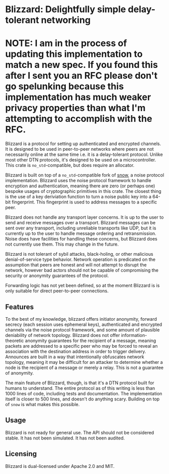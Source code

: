 # Blizzard: Delightfully simple delay-tolerant networking

# NOTE: I am in the process of updating this implementation to match a new spec. If you found this after I sent you an RFC please don't go spelunking because this implementation has much weaker privacy properties than what I'm attempting to accomplish with the RFC.

Blizzard is a protocol for setting up authenticated and encrypted channels. It is designed to be used in
peer-to-peer networks where peers are not necessarily online at the same time i.e. it is a delay-tolerant protocol.
Unlike most other DTN protocols, it's designed to be used on a microcontroller. This crate is `no_std`-compatible, but does require an allocator.

Blizzard is built on top of a `no_std`-compatible fork of [snow](https://crates.io/crates/snow), a noise protocol implementation. Blizzard uses the noise
protocol framework to handle encryption and authentication, meaning there are zero (or perhaps one) bespoke usages of cryptographic
primitives in this crate. The closest thing is the use of a key deriviation function to turn a noise public key into a 64-bit fingerprint.
This fingerprint is used to address messages to a specific peer.

Blizzard does not handle any transport layer concerns. It is up to the user to send and receive messages over a transport.
Blizzard messages can be sent over any transport, including unreliable transports like UDP, but it is currently up to the user to
handle message ordering and retransmission. Noise does have facilities for handling these concerns, but Blizzard does not
currently use them. This may change in the future.

Blizzard is not tolerant of sybil attacks, black-holing, or other malicious denial-of-service type behavior. Network operation
is predicated on the assumption that peers are honest and will not attempt to disrupt the network, however bad actors should not be capable of
compromising the security or anonymity guarantees of the protocol.

Forwarding logic has not yet been defined, so at the moment Blizzard is is only suitable for direct peer-to-peer connections.

## Features

To the best of my knowledge, blizzard offers initiator anonymity, forward secrecy (each session uses ephemeral keys),
authenticated and encrypted channels via the noise protocol framework, and some amount of plausible deniability of network topology.
Blizzard does not offer information-theoretic anonymity guarantees for the recipient of a message, meaning packets are addressed
to a specific peer who may be forced to reveal an association with the destination address in order to trigger delivery. Announces
are built in a way that intentionally obfuscates network topology, meaning it may be difficult for an attacker to determine whether
a node is the recipient of a message or merely a relay. This is not a guarantee of anonymity.

The main feature of Blizzard, though, is that it's a DTN protocol built for humans to understand. The entire protocol
as of this writing is less than 1000 lines of code, including tests and documentation. The implementation itself is closer to 500 lines,
and doesn't do anything scary. Building on top of `snow` is what makes this possible.

## Usage

Blizzard is not ready for general use. The API should not be considered stable. It has not been simulated. It has not been audited.

## Licensing

Blizzard is dual-licensed under Apache 2.0 and MIT.